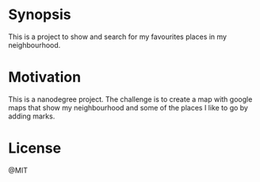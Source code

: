 # Synopsis
This is a project to show and search for my favourites places in my neighbourhood.
# Motivation
This is a nanodegree project. The challenge is to create a map with google maps that show my neighbourhood and some of the places I like to go by adding marks.
# License
@MIT


